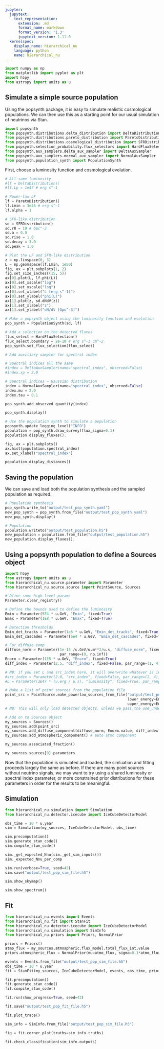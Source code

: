 ```yaml
---
jupyter:
  jupytext:
    text_representation:
      extension: .md
      format_name: markdown
      format_version: '1.3'
      jupytext_version: 1.11.0
  kernelspec:
    display_name: hierarchical_nu
    language: python
    name: hierarchical_nu
---
```


```python
import numpy as np
from matplotlib import pyplot as plt
import h5py
from astropy import units as u
```

## Simulate a simple source population

Using the popsynth package, it is easy to simulate realistic cosmological populations. We can then use this as a starting point for our usual simulation of neutrinos via Stan.

```python
import popsynth
from popsynth.distributions.delta_distribution import DeltaDistribution
from popsynth.distributions.pareto_distribution import ParetoDistribution
from popsynth.distributions.cosmological_distribution import SFRDistribution
from popsynth.selection_probability.flux_selectors import HardFluxSelection
from popsynth.aux_samplers.delta_aux_sampler import DeltaAuxSampler
from popsynth.aux_samplers.normal_aux_sampler import NormalAuxSampler
from popsynth.population_synth import PopulationSynth
```

First, choose a luminosity function and cosmological evolution.

```python
# All same luminosity
#lf = DeltaDistribution()
#lf.Lp = 1e47 # erg s^-1

# Power-law LF
lf = ParetoDistribution()
lf.Lmin = 3e46 # erg s^-1
lf.alpha = 1

# SFR-like distribution
sd = SFRDistribution()
sd.r0 = 10 # Gpc^-3
sd.a = 0.0
sd.rise = 1.0
sd.decay = 3.0
sd.peak = 1.0

# Plot the LF and SFR-like distribution
z = np.linspace(0, 5)
L = np.geomspace(lf.Lmin, 1e50)
fig, ax = plt.subplots(1, 2)
fig.set_size_inches((15, 5))
ax[0].plot(L, lf.phi(L))
ax[0].set_xscale("log")
ax[0].set_yscale("log")
ax[0].set_xlabel("L [erg s^-1]")
ax[0].set_ylabel("phi(L)")
ax[1].plot(z, sd.dNdV(z))
ax[1].set_xlabel("z")
ax[1].set_ylabel("dN/dV [Gpc^-3]")
```

```python
# Make a popsynth object using the luminosity function and evolution
pop_synth = PopulationSynth(sd, lf)

# Add a selection on the detected fluxes
flux_select = HardFluxSelection()
flux_select.boundary = 2e-10 # erg s^-1 cm^-2
pop_synth.set_flux_selection(flux_select)

# Add auxiliary sampler for spectral index

# Spectral indices all the same
#index = DeltaAuxSampler(name="spectral_index", observed=False)
#index.xp = 2.0

# Spectral indices ~ Gaussian distribution
index = NormalAuxSampler(name="spectral_index", observed=False)
index.mu = 2.0
index.tau = 0.1

pop_synth.add_observed_quantity(index)

pop_synth.display()
```

```python
# Use the population synth to simulate a population
popsynth.update_logging_level("INFO")
population = pop_synth.draw_survey(flux_sigma=0.1)
population.display_fluxes();
```

```python
fig, ax = plt.subplots()
ax.hist(population.spectral_index)
ax.set_xlabel("spectral_index")
```

```python
population.display_distances()
```

## Saving the population

We can save and load both the population synthesis and the sampled population as required.

```python
# Population synthesis
pop_synth.write_to("output/test_pop_synth.yaml")
new_pop_synth = pop_synth.from_file("output/test_pop_synth.yaml")
new_pop_synth.display()
```

```python
# Population
population.writeto("output/test_population.h5")
new_population = population.from_file("output/test_population.h5")
new_population.display_fluxes();
```

## Using a popsynth population to define a Sources object

```python
import h5py
from astropy import units as u
from hierarchical_nu.source.parameter import Parameter
from hierarchical_nu.source.source import PointSource, Sources
```

```python
# Dfine some high-level params
Parameter.clear_registry()

# Define the bounds used to define the luminosity
Emin = Parameter(5E4 * u.GeV, "Emin", fixed=True)
Emax = Parameter(1E8 * u.GeV, "Emax", fixed=True)

# Detection thresholds
Emin_det_tracks = Parameter(1e5 * u.GeV, "Emin_det_tracks", fixed=True)
Emin_det_cascades = Parameter(6e4 * u.GeV, "Emin_det_cascades", fixed=True)

# For diffuse comp
diffuse_norm = Parameter(1e-13 /u.GeV/u.m**2/u.s, "diffuse_norm", fixed=True, 
                         par_range=(0, np.inf))
Enorm = Parameter(1E5 * u.GeV, "Enorm", fixed=True)
diff_index = Parameter(2.5, "diff_index", fixed=False, par_range=(1, 4))

# NB: if you set L and src_index here, it will overwrite whatever is in the file
#src_index = Parameter(2.0, "src_index", fixed=False, par_range=(1, 4))
#L = Parameter(1E47 * (u.erg / u.s), "luminosity", fixed=True, par_range=(0, 1E60)*(u.erg/u.s))
```

```python
# Make a list of point sources from the population file
point_src = PointSource.make_powerlaw_sources_from_file("output/test_population.h5",
                                                        lower_energy=Emin,
                                                        upper_energy=Emax)
# NB: This will only load detected objects, unless we pass the use_undetected=True kwarg.
```

```python
# Add on to Sources object 
my_sources = Sources()
my_sources.add(point_src)
my_sources.add_diffuse_component(diffuse_norm, Enorm.value, diff_index) 
my_sources.add_atmospheric_component() # auto atmo component
```

```python
my_sources.associated_fraction()
```

```python
my_sources.sources[0].parameters
```

Now that the population is simulated and loaded, the simluation and fitting proceeds largely the same as before. If there are many point sources without neutrino signals, we may want to try using a shared luminosity or spectral index parameter, or more constrained prior distributions for these parameters in order for the results to be meaningful.


## Simulation

```python
from hierarchical_nu.simulation import Simulation
from hierarchical_nu.detector.icecube import IceCubeDetectorModel
```

```python
obs_time = 10 * u.year
sim = Simulation(my_sources, IceCubeDetectorModel, obs_time)
```

```python
sim.precomputation()
sim.generate_stan_code()
sim.compile_stan_code()
```

```python
sim._get_expected_Nnu(sim._get_sim_inputs())
sim._expected_Nnu_per_comp
```

```python
sim.run(verbose=True, seed=42) 
sim.save("output/test_pop_sim_file.h5")
```

```python
sim.show_skymap()
```

```python
sim.show_spectrum()
```


## Fit

```python
from hierarchical_nu.events import Events
from hierarchical_nu.fit import StanFit
from hierarchical_nu.detector.icecube import IceCubeDetectorModel
from hierarchical_nu.simulation import SimInfo
from hierarchical_nu.priors import Priors, NormalPrior
```

```python
priors = Priors()
atmo_flux = my_sources.atmospheric.flux_model.total_flux_int.value
priors.atmospheric_flux = NormalPrior(mu=atmo_flux, sigma=0.1*atmo_flux)
```

```python
events = Events.from_file("output/test_pop_sim_file.h5")
obs_time = 10 * u.year
fit = StanFit(my_sources, IceCubeDetectorModel, events, obs_time, priors=priors)
```

```python
fit.precomputation()
fit.generate_stan_code()
fit.compile_stan_code()
```

```python
fit.run(show_progress=True, seed=42)
```

```python
fit.save("output/test_pop_fit_file.h5")
```

```python
fit.plot_trace()
```

```python
sim_info = SimInfo.from_file("output/test_pop_sim_file.h5")
```

```python
fig = fit.corner_plot(truths=sim_info.truths)
```

```python
fit.check_classification(sim_info.outputs)
```

```python

```
